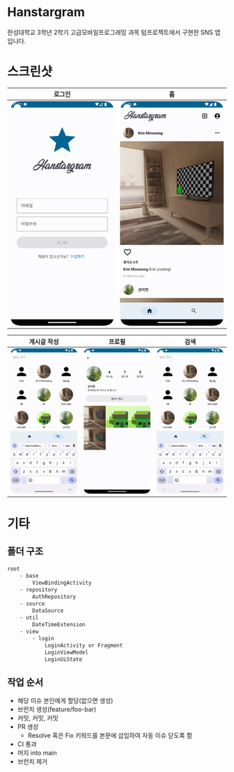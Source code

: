 # Hanstargram

한성대학교 3학년 2학기 고급모바일프로그래밍 과목 텀프로젝트에서 구현한 SNS 앱 입니다.

# 스크린샷

| 로그인                          | 홈                          |
|------------------------------|----------------------------|
| ![login](./assets/login.png) | ![home](./assets/home.png) |

| 게시글 작성                         | 프로필                              | 검색                             |
|--------------------------------|----------------------------------|--------------------------------|
| ![search](./assets/search.png) | ![profile](./assets/profile.png) | ![search](./assets/search.png) |

# 기타

## 폴더 구조

```console
root
    - base
        ViewBindingActivity
    - repository
        AuthRepository
    - source
        DataSource
    - util 
        DateTimeExtension
    - view
        - login
            LoginActivity or Fragment
            LoginViewModel
            LoginUiState
```

## 작업 순서

- 해당 이슈 본인에게 할당(없으면 생성)
- 브런치 생성(feature/foo-bar)
- 커밋, 커밋, 커밋
- PR 생성
    - Resolve 혹은 Fix 키워드를 본문에 삽입하여 자동 이슈 닫도록 함
- CI 통과
- 머지 into main
- 브런치 제거